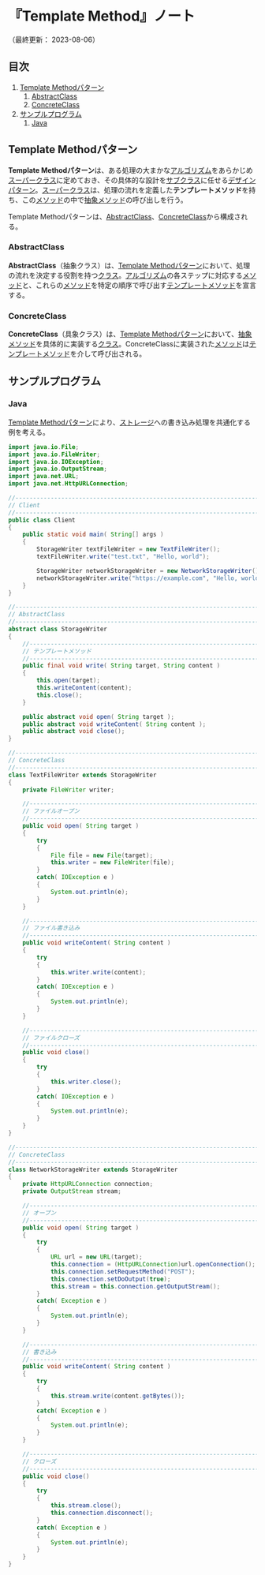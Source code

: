 # 『Template Method』ノート

（最終更新： 2023-08-06）


## 目次

1. [Template Methodパターン](#template-methodパターン)
	1. [AbstractClass](#abstractclass)
	1. [ConcreteClass](#concreteclass)
1. [サンプルプログラム](#サンプルプログラム)
	1. [Java](#java)


## Template Methodパターン

**Template Methodパターン**は、ある処理の大まかな[アルゴリズム](../../../../programming/_/chapters/algorithm.md#アルゴリズム)をあらかじめ[スーパークラス](../../../../programming/_/chapters/object_oriented.md#親クラス)に定めておき、その具体的な設計を[サブクラス](../../../../programming/_/chapters/object_oriented.md#子クラス)に任せる[デザインパターン](./design_pattern.md#デザインパターン)。[スーパークラス](../../../../programming/_/chapters/object_oriented.md#親クラス)は、処理の流れを定義した**テンプレートメソッド**を持ち、この[メソッド](../../../../programming/_/chapters/object_oriented.md#メソッド)の中で[抽象メソッド](../../../../programming/_/chapters/object_oriented.md#抽象メソッド)の呼び出しを行う。

Template Methodパターンは、[AbstractClass](#abstractclass)、[ConcreteClass](#concreteclass)から構成される。

### AbstractClass

**AbstractClass**（抽象クラス）は、[Template Methodパターン](#template-methodパターン)において、処理の流れを決定する役割を持つ[クラス](../../../../programming/_/chapters/object_oriented.md#クラス)。[アルゴリズム](../../../../programming/_/chapters/algorithm.md#アルゴリズム)の各ステップに対応する[メソッド](../../../../programming/_/chapters/object_oriented.md#メソッド)と、これらの[メソッド](../../../../programming/_/chapters/object_oriented.md#メソッド)を特定の順序で呼び出す[テンプレートメソッド](#template-methodパターン)を宣言する。

### ConcreteClass

**ConcreteClass**（具象クラス）は、[Template Methodパターン](#template-methodパターン)において、[抽象メソッド](../../../../programming/_/chapters/object_oriented.md#抽象メソッド)を具体的に実装する[クラス](../../../../programming/_/chapters/object_oriented.md#クラス)。ConcreteClassに実装された[メソッド](../../../../programming/_/chapters/object_oriented.md#メソッド)は[テンプレートメソッド](#template-methodパターン)を介して呼び出される。


## サンプルプログラム

### Java

[Template Methodパターン](#template-methodパターン)により、[ストレージ](../../../../computer/hardware/_/chapters/hardware.md#記憶装置)への書き込み処理を共通化する例を考える。

```java
import java.io.File;
import java.io.FileWriter;
import java.io.IOException;
import java.io.OutputStream;
import java.net.URL;
import java.net.HttpURLConnection;

//------------------------------------------------------------------------------
// Client
//------------------------------------------------------------------------------
public class Client
{
    public static void main( String[] args )
    {
        StorageWriter textFileWriter = new TextFileWriter();
        textFileWriter.write("test.txt", "Hello, world");

        StorageWriter networkStorageWriter = new NetworkStorageWriter();
        networkStorageWriter.write("https://example.com", "Hello, world");
    }
}

//------------------------------------------------------------------------------
// AbstractClass
//------------------------------------------------------------------------------
abstract class StorageWriter
{
    //--------------------------------------------------------------------------
    // テンプレートメソッド
    //--------------------------------------------------------------------------
    public final void write( String target, String content )
    {
        this.open(target);
        this.writeContent(content);
        this.close();
    }

    public abstract void open( String target );
    public abstract void writeContent( String content );
    public abstract void close();
}

//------------------------------------------------------------------------------
// ConcreteClass
//------------------------------------------------------------------------------
class TextFileWriter extends StorageWriter
{
    private FileWriter writer;

    //--------------------------------------------------------------------------
    // ファイルオープン
    //--------------------------------------------------------------------------
    public void open( String target )
    {
        try
        {
            File file = new File(target);
            this.writer = new FileWriter(file);
        }
        catch( IOException e )
        {
            System.out.println(e);
        }
    }

    //--------------------------------------------------------------------------
    // ファイル書き込み
    //--------------------------------------------------------------------------
    public void writeContent( String content )
    {
        try
        {
            this.writer.write(content);
        }
        catch( IOException e )
        {
            System.out.println(e);
        }
    }

    //--------------------------------------------------------------------------
    // ファイルクローズ
    //--------------------------------------------------------------------------
    public void close()
    {
        try
        {
            this.writer.close();
        }
        catch( IOException e )
        {
            System.out.println(e);
        }
    }
}

//------------------------------------------------------------------------------
// ConcreteClass
//------------------------------------------------------------------------------
class NetworkStorageWriter extends StorageWriter
{
    private HttpURLConnection connection;
    private OutputStream stream;

    //--------------------------------------------------------------------------
    // オープン
    //--------------------------------------------------------------------------
    public void open( String target )
    {
        try
        {
            URL url = new URL(target);
            this.connection = (HttpURLConnection)url.openConnection();
            this.connection.setRequestMethod("POST");
            this.connection.setDoOutput(true);
            this.stream = this.connection.getOutputStream();
        }
        catch( Exception e )
        {
            System.out.println(e);
        }
    }

    //--------------------------------------------------------------------------
    // 書き込み
    //--------------------------------------------------------------------------
    public void writeContent( String content )
    {
        try
        {
            this.stream.write(content.getBytes());
        }
        catch( Exception e )
        {
            System.out.println(e);
        }
    }

    //--------------------------------------------------------------------------
    // クローズ
    //--------------------------------------------------------------------------
    public void close()
    {
        try
        {
            this.stream.close();
            this.connection.disconnect();
        }
        catch( Exception e )
        {
            System.out.println(e);
        }
    }
}
```
